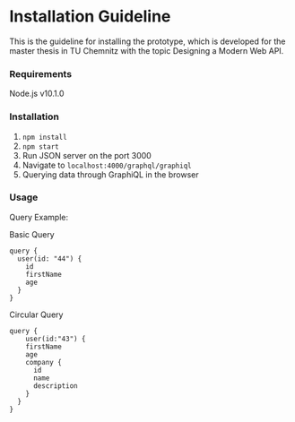 # Installation Guideline

This is the guideline for installing the prototype, which is developed for the master thesis in TU Chemnitz with the topic Designing a Modern Web API.

### Requirements

Node.js v10.1.0

### Installation

1. `npm install`
2. `npm start`
3. Run JSON server on the port 3000
4. Navigate to `localhost:4000/graphql/graphiql`
5. Querying data through GraphiQL in the browser

### Usage

Query Example:

Basic Query
```
query {
  user(id: "44") {
    id
    firstName
    age
  }
}
```

Circular Query
```
query {
	user(id:"43") {
    firstName
    age
    company {
      id
      name
      description
    }
  }
}
```
